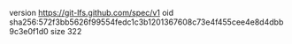 version https://git-lfs.github.com/spec/v1
oid sha256:572f3bb5626f99554fedc1c3b1201367608c73e4f455cee4e8d4dbb9c3e0f1d0
size 322
